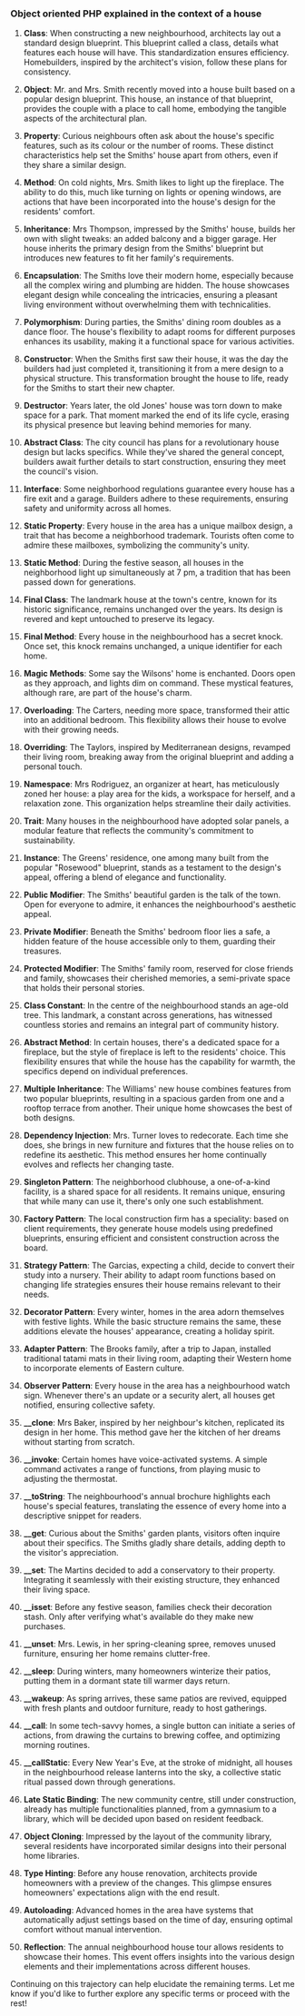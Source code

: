 ### Object oriented PHP explained in the context of a house 
1. **Class**: When constructing a new neighbourhood, architects lay out a standard design blueprint. This blueprint called a class, details what features each house will have. This standardization ensures efficiency. Homebuilders, inspired by the architect's vision, follow these plans for consistency.

2. **Object**: Mr. and Mrs. Smith recently moved into a house built based on a popular design blueprint. This house, an instance of that blueprint, provides the couple with a place to call home, embodying the tangible aspects of the architectural plan.

3. **Property**: Curious neighbours often ask about the house's specific features, such as its colour or the number of rooms. These distinct characteristics help set the Smiths' house apart from others, even if they share a similar design.

4. **Method**: On cold nights, Mrs. Smith likes to light up the fireplace. The ability to do this, much like turning on lights or opening windows, are actions that have been incorporated into the house's design for the residents' comfort.

5. **Inheritance**: Mrs Thompson, impressed by the Smiths' house, builds her own with slight tweaks: an added balcony and a bigger garage. Her house inherits the primary design from the Smiths' blueprint but introduces new features to fit her family's requirements.

6. **Encapsulation**: The Smiths love their modern home, especially because all the complex wiring and plumbing are hidden. The house showcases elegant design while concealing the intricacies, ensuring a pleasant living environment without overwhelming them with technicalities.

7. **Polymorphism**: During parties, the Smiths' dining room doubles as a dance floor. The house's flexibility to adapt rooms for different purposes enhances its usability, making it a functional space for various activities.

8. **Constructor**: When the Smiths first saw their house, it was the day the builders had just completed it, transitioning it from a mere design to a physical structure. This transformation brought the house to life, ready for the Smiths to start their new chapter.

9. **Destructor**: Years later, the old Jones' house was torn down to make space for a park. That moment marked the end of its life cycle, erasing its physical presence but leaving behind memories for many.

10. **Abstract Class**: The city council has plans for a revolutionary house design but lacks specifics. While they've shared the general concept, builders await further details to start construction, ensuring they meet the council's vision.

11. **Interface**: Some neighborhood regulations guarantee every house has a fire exit and a garage. Builders adhere to these requirements, ensuring safety and uniformity across all homes.

12. **Static Property**: Every house in the area has a unique mailbox design, a trait that has become a neighborhood trademark. Tourists often come to admire these mailboxes, symbolizing the community's unity.

13. **Static Method**: During the festive season, all houses in the neighborhood light up simultaneously at 7 pm, a tradition that has been passed down for generations.

14. **Final Class**: The landmark house at the town's centre, known for its historic significance, remains unchanged over the years. Its design is revered and kept untouched to preserve its legacy.

15. **Final Method**: Every house in the neighbourhood has a secret knock. Once set, this knock remains unchanged, a unique identifier for each home.

16. **Magic Methods**: Some say the Wilsons' home is enchanted. Doors open as they approach, and lights dim on command. These mystical features, although rare, are part of the house's charm.

17. **Overloading**: The Carters, needing more space, transformed their attic into an additional bedroom. This flexibility allows their house to evolve with their growing needs.

18. **Overriding**: The Taylors, inspired by Mediterranean designs, revamped their living room, breaking away from the original blueprint and adding a personal touch.

19. **Namespace**: Mrs Rodriguez, an organizer at heart, has meticulously zoned her house: a play area for the kids, a workspace for herself, and a relaxation zone. This organization helps streamline their daily activities.

20. **Trait**: Many houses in the neighbourhood have adopted solar panels, a modular feature that reflects the community's commitment to sustainability.

21. **Instance**: The Greens' residence, one among many built from the popular "Rosewood" blueprint, stands as a testament to the design's appeal, offering a blend of elegance and functionality.

22. **Public Modifier**: The Smiths' beautiful garden is the talk of the town. Open for everyone to admire, it enhances the neighbourhood's aesthetic appeal.

23. **Private Modifier**: Beneath the Smiths' bedroom floor lies a safe, a hidden feature of the house accessible only to them, guarding their treasures.

24. **Protected Modifier**: The Smiths' family room, reserved for close friends and family, showcases their cherished memories, a semi-private space that holds their personal stories.

25. **Class Constant**: In the centre of the neighbourhood stands an age-old tree. This landmark, a constant across generations, has witnessed countless stories and remains an integral part of community history.


26. **Abstract Method**: In certain houses, there's a dedicated space for a fireplace, but the style of fireplace is left to the residents' choice. This flexibility ensures that while the house has the capability for warmth, the specifics depend on individual preferences.

27. **Multiple Inheritance**: The Williams' new house combines features from two popular blueprints, resulting in a spacious garden from one and a rooftop terrace from another. Their unique home showcases the best of both designs.

28. **Dependency Injection**: Mrs. Turner loves to redecorate. Each time she does, she brings in new furniture and fixtures that the house relies on to redefine its aesthetic. This method ensures her home continually evolves and reflects her changing taste.

29. **Singleton Pattern**: The neighborhood clubhouse, a one-of-a-kind facility, is a shared space for all residents. It remains unique, ensuring that while many can use it, there's only one such establishment.

30. **Factory Pattern**: The local construction firm has a speciality: based on client requirements, they generate house models using predefined blueprints, ensuring efficient and consistent construction across the board.

31. **Strategy Pattern**: The Garcias, expecting a child, decide to convert their study into a nursery. Their ability to adapt room functions based on changing life strategies ensures their house remains relevant to their needs.

32. **Decorator Pattern**: Every winter, homes in the area adorn themselves with festive lights. While the basic structure remains the same, these additions elevate the houses' appearance, creating a holiday spirit.

33. **Adapter Pattern**: The Brooks family, after a trip to Japan, installed traditional tatami mats in their living room, adapting their Western home to incorporate elements of Eastern culture.

34. **Observer Pattern**: Every house in the area has a neighbourhood watch sign. Whenever there's an update or a security alert, all houses get notified, ensuring collective safety.

35. **__clone**: Mrs Baker, inspired by her neighbour's kitchen, replicated its design in her home. This method gave her the kitchen of her dreams without starting from scratch.

36. **__invoke**: Certain homes have voice-activated systems. A simple command activates a range of functions, from playing music to adjusting the thermostat.

37. **__toString**: The neighbourhood's annual brochure highlights each house's special features, translating the essence of every home into a descriptive snippet for readers.

38. **__get**: Curious about the Smiths' garden plants, visitors often inquire about their specifics. The Smiths gladly share details, adding depth to the visitor's appreciation.

39. **__set**: The Martins decided to add a conservatory to their property. Integrating it seamlessly with their existing structure, they enhanced their living space.

40. **__isset**: Before any festive season, families check their decoration stash. Only after verifying what's available do they make new purchases.

41. **__unset**: Mrs. Lewis, in her spring-cleaning spree, removes unused furniture, ensuring her home remains clutter-free.

42. **__sleep**: During winters, many homeowners winterize their patios, putting them in a dormant state till warmer days return.

43. **__wakeup**: As spring arrives, these same patios are revived, equipped with fresh plants and outdoor furniture, ready to host gatherings.

44. **__call**: In some tech-savvy homes, a single button can initiate a series of actions, from drawing the curtains to brewing coffee, and optimizing morning routines.

45. **__callStatic**: Every New Year's Eve, at the stroke of midnight, all houses in the neighbourhood release lanterns into the sky, a collective static ritual passed down through generations.

46. **Late Static Binding**: The new community centre, still under construction, already has multiple functionalities planned, from a gymnasium to a library, which will be decided upon based on resident feedback.

47. **Object Cloning**: Impressed by the layout of the community library, several residents have incorporated similar designs into their personal home libraries.

48. **Type Hinting**: Before any house renovation, architects provide homeowners with a preview of the changes. This glimpse ensures homeowners' expectations align with the end result.

49. **Autoloading**: Advanced homes in the area have systems that automatically adjust settings based on the time of day, ensuring optimal comfort without manual intervention.

50. **Reflection**: The annual neighbourhood house tour allows residents to showcase their homes. This event offers insights into the various design elements and their implementations across different houses.

Continuing on this trajectory can help elucidate the remaining terms. Let me know if you'd like to further explore any specific terms or proceed with the rest!
